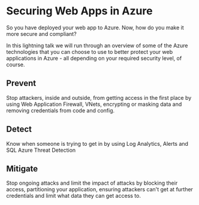 # Securing Web Apps in Azure
So you have deployed your web app to Azure. Now, how do you make it more secure and compliant?

In this lightning talk we will run through an overview of some of the Azure technologies that you can choose to use to better protect your web applications in Azure - all depending on your required security level, of course.

## Prevent
Stop attackers, inside and outside, from getting access in the first place by using Web Application Firewall, VNets, encrypting or masking data and removing credentials from code and config.

## Detect
Know when someone is trying to get in by using Log Analytics, Alerts and SQL Azure Threat Detection

## Mitigate
Stop ongoing attacks and limit the impact of attacks by blocking their access, partitioning your application, ensuring attackers can't get at further credentials and limit what data they can get access to.